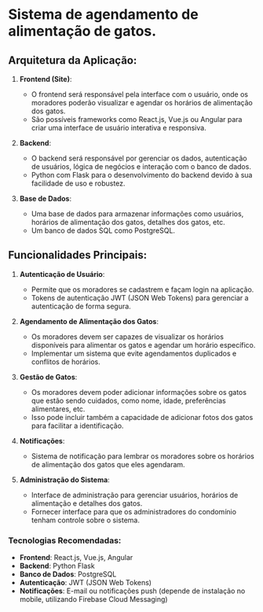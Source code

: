 # Sistema de agendamento de alimentação de gatos.

## Arquitetura da Aplicação:

1. **Frontend (Site)**:
   - O frontend será responsável pela interface com o usuário, onde os moradores poderão visualizar e agendar os horários de alimentação dos gatos.
   - São possíveis frameworks como React.js, Vue.js ou Angular para criar uma interface de usuário interativa e responsiva.

2. **Backend**:
   - O backend será responsável por gerenciar os dados, autenticação de usuários, lógica de negócios e interação com o banco de dados.
   - Python com Flask para o desenvolvimento do backend devido à sua facilidade de uso e robustez.

3. **Base de Dados**:
   - Uma base de dados para armazenar informações como usuários, horários de alimentação dos gatos, detalhes dos gatos, etc.
   - Um banco de dados SQL como PostgreSQL.


## Funcionalidades Principais:

1. **Autenticação de Usuário**:
   - Permite que os moradores se cadastrem e façam login na aplicação.
   - Tokens de autenticação JWT (JSON Web Tokens) para gerenciar a autenticação de forma segura.

2. **Agendamento de Alimentação dos Gatos**:
   - Os moradores devem ser capazes de visualizar os horários disponíveis para alimentar os gatos e agendar um horário específico.
   - Implementar um sistema que evite agendamentos duplicados e conflitos de horários.

3. **Gestão de Gatos**:
   - Os moradores devem poder adicionar informações sobre os gatos que estão sendo cuidados, como nome, idade, preferências alimentares, etc.
   - Isso pode incluir também a capacidade de adicionar fotos dos gatos para facilitar a identificação.

4. **Notificações**:
   - Sistema de notificação para lembrar os moradores sobre os horários de alimentação dos gatos que eles agendaram.

5. **Administração do Sistema**:
   - Interface de administração para gerenciar usuários, horários de alimentação e detalhes dos gatos.
   - Fornecer interface para que os administradores do condomínio tenham controle sobre o sistema.

### Tecnologias Recomendadas:

- **Frontend**: React.js, Vue.js, Angular
- **Backend**: Python Flask
- **Banco de Dados**: PostgreSQL
- **Autenticação**: JWT (JSON Web Tokens)
- **Notificações**: E-mail ou notificações push (depende de instalação no mobile, utilizando Firebase Cloud Messaging)
